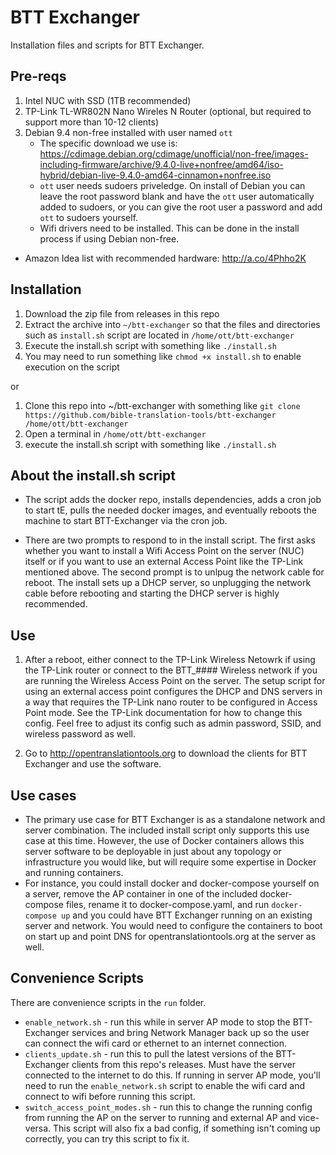 # BTT Exchanger
Installation files and scripts for BTT Exchanger.

## Pre-reqs
1. Intel NUC with SSD (1TB recommended)
1. TP-Link TL-WR802N Nano Wireles N Router (optional, but required to support more than 10-12 clients)
1. Debian 9.4 non-free installed with user named `ott`
    * The specific download we use is: https://cdimage.debian.org/cdimage/unofficial/non-free/images-including-firmware/archive/9.4.0-live+nonfree/amd64/iso-hybrid/debian-live-9.4.0-amd64-cinnamon+nonfree.iso
    * `ott` user needs sudoers priveledge. On install of Debian you can leave the root password blank and have the `ott` user automatically added to sudoers, or you can give the root user a password and add `ott` to sudoers yourself.
    * Wifi drivers need to be installed. This can be done in the install process if using Debian non-free.
- Amazon Idea list with recommended hardware: http://a.co/4Phho2K

## Installation

1. Download the zip file from releases in this repo
1. Extract the archive into `~/btt-exchanger` so that the files and directories such as `install.sh` script are located in `/home/ott/btt-exchanger`
1. Execute the install.sh script with something like `./install.sh`
1. You may need to run something like `chmod +x install.sh` to enable execution on the script

or

1. Clone this repo into ~/btt-exchanger with something like `git clone https://github.com/bible-translation-tools/btt-exchanger /home/ott/btt-exchanger`
1. Open a terminal in `/home/ott/btt-exchanger`
1. execute the install.sh script with something like `./install.sh`


## About the install.sh script
- The script adds the docker repo, installs dependencies, adds a cron job to start tE, pulls the needed docker images, and eventually reboots the machine to start BTT-Exchanger via the cron job.

- There are two prompts to respond to in the install script. The first asks whether you want to install a Wifi Access Point on the server (NUC) itself or if you want to use an external Access Point like the TP-Link mentioned above. The second prompt is to unlpug the network cable for reboot. The install sets up a DHCP server, so unplugging the network cable before rebooting and starting the DHCP server is highly recommended. 

## Use
1. After a reboot, either connect to the TP-Link Wireless Netowrk if using the TP-Link router or connect to the BTT_#### Wireless network if you are running the Wireless Access Point on the server. The setup script for using an external access point configures the DHCP and DNS servers in a way that requires the TP-Link nano router to be configured in Access Point mode. See the TP-Link documentation for how to change this config. Feel free to adjust its config such as admin password, SSID, and wireless password as well.

1. Go to http://opentranslationtools.org to download the clients for BTT Exchanger and use the software.

## Use cases
- The primary use case for BTT Exchanger is as a standalone network and server combination. The included install script only supports this use case at this time. However, the use of Docker containers allows this server software to be deployable in just about any topology or infrastructure you would like, but will require some expertise in Docker and running containers.
- For instance, you could install docker and docker-compose yourself on a server, remove the AP container in one of the included docker-compose files, rename it to docker-compose.yaml, and run `docker-compose up` and you could have BTT Exchanger running on an existing server and network. You would need to configure the containers to boot on start up and point DNS for opentranslationtools.org at the server as well.

## Convenience Scripts
There are convenience scripts in the `run` folder.
- `enable_network.sh` - run this while in server AP mode to stop the BTT-Exchanger services and bring Network Manager back up so the user can connect the wifi card or ethernet to an internet connection.
- `clients_update.sh` - run this to pull the latest versions of the BTT-Exchanger clients from this repo's releases. Must have the server connected to the internet to do this. If running in server AP mode, you'll need to run the `enable_network.sh` script to enable the wifi card and connect to wifi before running this script.
- `switch_access_point_modes.sh` - run this to change the running config from running the AP on the server to running and external AP and vice-versa. This script will also fix a bad config, if something isn't coming up correctly, you can try this script to fix it.
